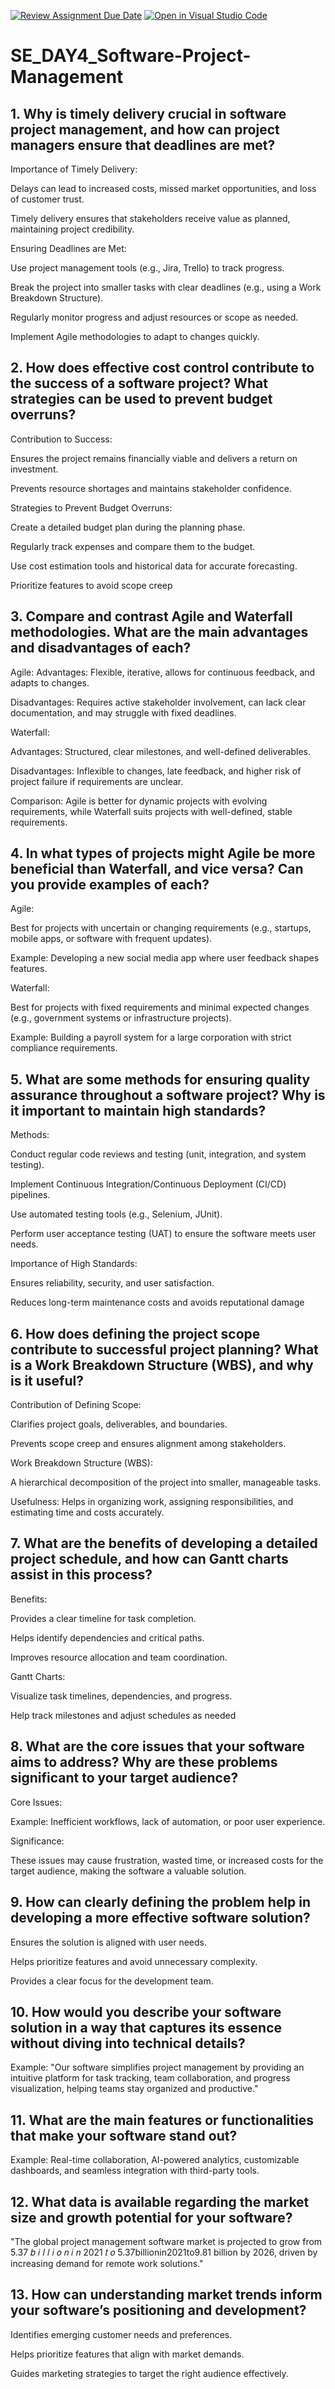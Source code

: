 [![Review Assignment Due Date](https://classroom.github.com/assets/deadline-readme-button-22041afd0340ce965d47ae6ef1cefeee28c7c493a6346c4f15d667ab976d596c.svg)](https://classroom.github.com/a/9pw6JKcu)
[![Open in Visual Studio Code](https://classroom.github.com/assets/open-in-vscode-2e0aaae1b6195c2367325f4f02e2d04e9abb55f0b24a779b69b11b9e10269abc.svg)](https://classroom.github.com/online_ide?assignment_repo_id=18497114&assignment_repo_type=AssignmentRepo)
# SE_DAY4_Software-Project-Management
## 1. Why is timely delivery crucial in software project management, and how can project managers ensure that deadlines are met?

Importance of Timely Delivery:

Delays can lead to increased costs, missed market opportunities, and loss of customer trust.

Timely delivery ensures that stakeholders receive value as planned, maintaining project credibility.

Ensuring Deadlines are Met:

Use project management tools (e.g., Jira, Trello) to track progress.

Break the project into smaller tasks with clear deadlines (e.g., using a Work Breakdown Structure).

Regularly monitor progress and adjust resources or scope as needed.

Implement Agile methodologies to adapt to changes quickly.

## 2. How does effective cost control contribute to the success of a software project? What strategies can be used to prevent budget overruns?

Contribution to Success:

Ensures the project remains financially viable and delivers a return on investment.

Prevents resource shortages and maintains stakeholder confidence.

Strategies to Prevent Budget Overruns:

Create a detailed budget plan during the planning phase.

Regularly track expenses and compare them to the budget.

Use cost estimation tools and historical data for accurate forecasting.

Prioritize features to avoid scope creep

## 3. Compare and contrast Agile and Waterfall methodologies. What are the main advantages and disadvantages of each?
Agile:
Advantages: Flexible, iterative, allows for continuous feedback, and adapts to changes.

Disadvantages: Requires active stakeholder involvement, can lack clear documentation, and may struggle with fixed deadlines.

Waterfall:

Advantages: Structured, clear milestones, and well-defined deliverables.

Disadvantages: Inflexible to changes, late feedback, and higher risk of project failure if requirements are unclear.

Comparison: Agile is better for dynamic projects with evolving requirements, while Waterfall suits projects with well-defined, stable requirements.


## 4. In what types of projects might Agile be more beneficial than Waterfall, and vice versa? Can you provide examples of each?

Agile:

Best for projects with uncertain or changing requirements (e.g., startups, mobile apps, or software with frequent updates).

Example: Developing a new social media app where user feedback shapes features.

Waterfall:

Best for projects with fixed requirements and minimal expected changes (e.g., government systems or infrastructure projects).

Example: Building a payroll system for a large corporation with strict compliance requirements.


## 5. What are some methods for ensuring quality assurance throughout a software project? Why is it important to maintain high standards?
Methods:

Conduct regular code reviews and testing (unit, integration, and system testing).

Implement Continuous Integration/Continuous Deployment (CI/CD) pipelines.

Use automated testing tools (e.g., Selenium, JUnit).

Perform user acceptance testing (UAT) to ensure the software meets user needs.

Importance of High Standards:

Ensures reliability, security, and user satisfaction.

Reduces long-term maintenance costs and avoids reputational damage


## 6. How does defining the project scope contribute to successful project planning? What is a Work Breakdown Structure (WBS), and why is it useful?
Contribution of Defining Scope:

Clarifies project goals, deliverables, and boundaries.

Prevents scope creep and ensures alignment among stakeholders.

Work Breakdown Structure (WBS):

A hierarchical decomposition of the project into smaller, manageable tasks.

Usefulness: Helps in organizing work, assigning responsibilities, and estimating time and costs accurately.


## 7. What are the benefits of developing a detailed project schedule, and how can Gantt charts assist in this process?
Benefits:

Provides a clear timeline for task completion.

Helps identify dependencies and critical paths.

Improves resource allocation and team coordination.

Gantt Charts:

Visualize task timelines, dependencies, and progress.

Help track milestones and adjust schedules as needed


## 8. What are the core issues that your software aims to address? Why are these problems significant to your target audience?
Core Issues:

Example: Inefficient workflows, lack of automation, or poor user experience.

Significance:

These issues may cause frustration, wasted time, or increased costs for the target audience, making the software a valuable solution.

## 9. How can clearly defining the problem help in developing a more effective software solution?
Ensures the solution is aligned with user needs.

Helps prioritize features and avoid unnecessary complexity.

Provides a clear focus for the development team.


## 10. How would you describe your software solution in a way that captures its essence without diving into technical details?
Example: "Our software simplifies project management by providing an intuitive platform for task tracking, team collaboration, and progress visualization, helping teams stay organized and productive."


## 11. What are the main features or functionalities that make your software stand out?

Example: Real-time collaboration, AI-powered analytics, customizable dashboards, and seamless integration with third-party tools.

## 12. What data is available regarding the market size and growth potential for your software?

 "The global project management software market is projected to grow from 
5.37
𝑏
𝑖
𝑙
𝑙
𝑖
𝑜
𝑛
𝑖
𝑛
2021
𝑡
𝑜
5.37billionin2021to9.81 billion by 2026, driven by increasing demand for remote work solutions."

## 13. How can understanding market trends inform your software’s positioning and development?

Identifies emerging customer needs and preferences.

Helps prioritize features that align with market demands.

Guides marketing strategies to target the right audience effectively.




